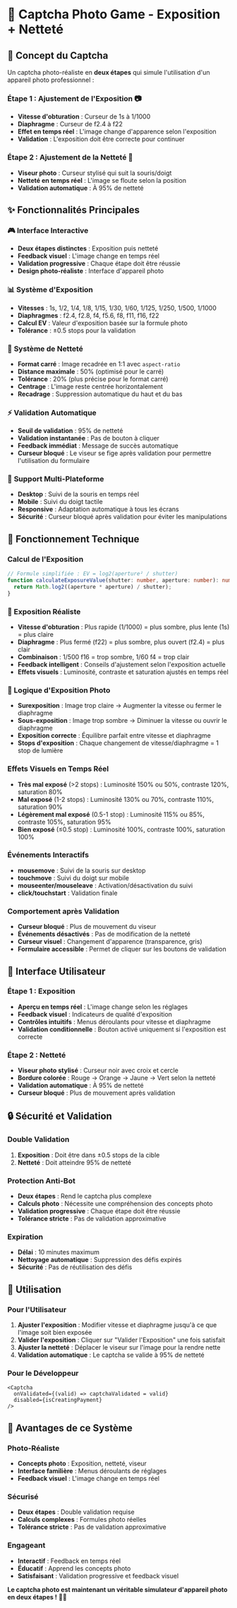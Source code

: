 # 📸 Captcha Photo Game - Exposition + Netteté

## 🎯 Concept du Captcha

Un captcha photo-réaliste en **deux étapes** qui simule l'utilisation d'un appareil photo professionnel :

### **Étape 1 : Ajustement de l'Exposition** 📷
- **Vitesse d'obturation** : Curseur de 1s à 1/1000
- **Diaphragme** : Curseur de f2.4 à f22
- **Effet en temps réel** : L'image change d'apparence selon l'exposition
- **Validation** : L'exposition doit être correcte pour continuer

### **Étape 2 : Ajustement de la Netteté** 🎯
- **Viseur photo** : Curseur stylisé qui suit la souris/doigt
- **Netteté en temps réel** : L'image se floute selon la position
- **Validation automatique** : À 95% de netteté

## ✨ Fonctionnalités Principales

### 🎮 **Interface Interactive**
- **Deux étapes distinctes** : Exposition puis netteté
- **Feedback visuel** : L'image change en temps réel
- **Validation progressive** : Chaque étape doit être réussie
- **Design photo-réaliste** : Interface d'appareil photo

### 📊 **Système d'Exposition**
- **Vitesses** : 1s, 1/2, 1/4, 1/8, 1/15, 1/30, 1/60, 1/125, 1/250, 1/500, 1/1000
- **Diaphragmes** : f2.4, f2.8, f4, f5.6, f8, f11, f16, f22
- **Calcul EV** : Valeur d'exposition basée sur la formule photo
- **Tolérance** : ±0.5 stops pour la validation

### 🎯 **Système de Netteté**
- **Format carré** : Image recadrée en 1:1 avec `aspect-ratio`
- **Distance maximale** : 50% (optimisé pour le carré)
- **Tolérance** : 20% (plus précise pour le format carré)
- **Centrage** : L'image reste centrée horizontalement
- **Recadrage** : Suppression automatique du haut et du bas

### ⚡ **Validation Automatique**
- **Seuil de validation** : 95% de netteté
- **Validation instantanée** : Pas de bouton à cliquer
- **Feedback immédiat** : Message de succès automatique
- **Curseur bloqué** : Le viseur se fige après validation pour permettre l'utilisation du formulaire

### 📱 **Support Multi-Plateforme**
- **Desktop** : Suivi de la souris en temps réel
- **Mobile** : Suivi du doigt tactile
- **Responsive** : Adaptation automatique à tous les écrans
- **Sécurité** : Curseur bloqué après validation pour éviter les manipulations

## 🔧 Fonctionnement Technique

### **Calcul de l'Exposition**
```typescript
// Formule simplifiée : EV = log2(aperture² / shutter)
function calculateExposureValue(shutter: number, aperture: number): number {
  return Math.log2((aperture * aperture) / shutter);
}
```

### 📸 Exposition Réaliste
- **Vitesse d'obturation** : Plus rapide (1/1000) = plus sombre, plus lente (1s) = plus claire
- **Diaphragme** : Plus fermé (f22) = plus sombre, plus ouvert (f2.4) = plus clair
- **Combinaison** : 1/500 f16 = trop sombre, 1/60 f4 = trop clair
- **Feedback intelligent** : Conseils d'ajustement selon l'exposition actuelle
- **Effets visuels** : Luminosité, contraste et saturation ajustés en temps réel

### 🎯 Logique d'Exposition Photo
- **Surexposition** : Image trop claire → Augmenter la vitesse ou fermer le diaphragme
- **Sous-exposition** : Image trop sombre → Diminuer la vitesse ou ouvrir le diaphragme
- **Exposition correcte** : Équilibre parfait entre vitesse et diaphragme
- **Stops d'exposition** : Chaque changement de vitesse/diaphragme = 1 stop de lumière

### **Effets Visuels en Temps Réel**
- **Très mal exposé** (>2 stops) : Luminosité 150% ou 50%, contraste 120%, saturation 80%
- **Mal exposé** (1-2 stops) : Luminosité 130% ou 70%, contraste 110%, saturation 90%
- **Légèrement mal exposé** (0.5-1 stop) : Luminosité 115% ou 85%, contraste 105%, saturation 95%
- **Bien exposé** (≤0.5 stop) : Luminosité 100%, contraste 100%, saturation 100%

### **Événements Interactifs**
- **mousemove** : Suivi de la souris sur desktop
- **touchmove** : Suivi du doigt sur mobile
- **mouseenter/mouseleave** : Activation/désactivation du suivi
- **click/touchstart** : Validation finale

### **Comportement après Validation**
- **Curseur bloqué** : Plus de mouvement du viseur
- **Événements désactivés** : Pas de modification de la netteté
- **Curseur visuel** : Changement d'apparence (transparence, gris)
- **Formulaire accessible** : Permet de cliquer sur les boutons de validation

## 🎨 Interface Utilisateur

### **Étape 1 : Exposition**
- **Aperçu en temps réel** : L'image change selon les réglages
- **Feedback visuel** : Indicateurs de qualité d'exposition
- **Contrôles intuitifs** : Menus déroulants pour vitesse et diaphragme
- **Validation conditionnelle** : Bouton activé uniquement si l'exposition est correcte

### **Étape 2 : Netteté**
- **Viseur photo stylisé** : Curseur noir avec croix et cercle
- **Bordure colorée** : Rouge → Orange → Jaune → Vert selon la netteté
- **Validation automatique** : À 95% de netteté
- **Curseur bloqué** : Plus de mouvement après validation

## 🔒 Sécurité et Validation

### **Double Validation**
1. **Exposition** : Doit être dans ±0.5 stops de la cible
2. **Netteté** : Doit atteindre 95% de netteté

### **Protection Anti-Bot**
- **Deux étapes** : Rend le captcha plus complexe
- **Calculs photo** : Nécessite une compréhension des concepts photo
- **Validation progressive** : Chaque étape doit être réussie
- **Tolérance stricte** : Pas de validation approximative

### **Expiration**
- **Délai** : 10 minutes maximum
- **Nettoyage automatique** : Suppression des défis expirés
- **Sécurité** : Pas de réutilisation des défis

## 🚀 Utilisation

### **Pour l'Utilisateur**
1. **Ajuster l'exposition** : Modifier vitesse et diaphragme jusqu'à ce que l'image soit bien exposée
2. **Valider l'exposition** : Cliquer sur "Valider l'Exposition" une fois satisfait
3. **Ajuster la netteté** : Déplacer le viseur sur l'image pour la rendre nette
4. **Validation automatique** : Le captcha se valide à 95% de netteté

### **Pour le Développeur**
```svelte
<Captcha 
  onValidated={(valid) => captchaValidated = valid}
  disabled={isCreatingPayment}
/>
```

## 🎯 Avantages de ce Système

### **Photo-Réaliste**
- **Concepts photo** : Exposition, netteté, viseur
- **Interface familière** : Menus déroulants de réglages
- **Feedback visuel** : L'image change en temps réel

### **Sécurisé**
- **Deux étapes** : Double validation requise
- **Calculs complexes** : Formules photo réelles
- **Tolérance stricte** : Pas de validation approximative

### **Engageant**
- **Interactif** : Feedback en temps réel
- **Éducatif** : Apprend les concepts photo
- **Satisfaisant** : Validation progressive et feedback visuel

**Le captcha photo est maintenant un véritable simulateur d'appareil photo en deux étapes !** 📸✨
